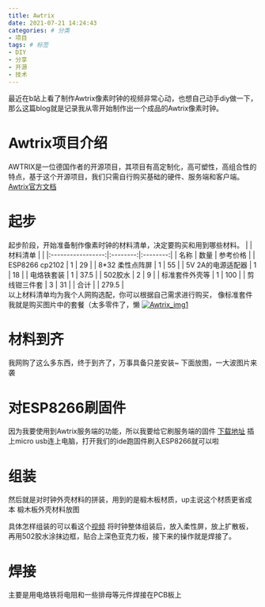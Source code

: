```yaml
---
title: Awtrix
date: 2021-07-21 14:24:43
categories: # 分类
- 项目
tags: # 标签
- DIY
- 分享
- 开源
- 技术
---
```

最近在b站上看了制作Awtrix像素时钟的视频非常心动，也想自己动手diy做一下，那么这篇blog就是记录我从零开始制作出一个成品的Awtrix像素时钟。
# Awtrix项目介绍
AWTRIX是一位德国作者的开源项目，其项目有高定制化，高可塑性，高组合性的特点，基于这个开源项目，我们只需自行购买基础的硬件、服务端和客户端。
[Awtrix官方文档](https://awtrixdocs.blueforcer.de/#/en-en/README)
# 起步
起步阶段，开始准备制作像素时钟的材料清单，决定要购买和用到哪些材料。
|                   | 材料清单 |          |
|:-----------------:|:--------:|:--------:|
|        名称       |   数量   | 参考价格 |
|   ESP8266 cp2102  |     1    |    29    |
|  8*32 柔性点阵屏  |     1    |    55    |
| 5V 2A的电源适配器 |     1    |    18    |
|     电烙铁套装    |     1    |   37.5   |
|      502胶水      |     2    |     9    |
|   标准套件外壳等  |     1    |    100   |
|    剪线钳三件套   |     3    |    31    |
|        合计       |          |   279.5  |  
以上材料清单均为我个人网购选配，你可以根据自己需求进行购买，
像标准套件我就是购买图片中的套餐（太多零件了，懒
[![Awtrix_img1](https://s1.ax1x.com/2022/04/21/Lcge4s.jpg)](https://imgtu.com/i/Lcge4s)
# 材料到齐
我网购了这么多东西，终于到齐了，万事具备只差安装~
下面放图，一大波图片来袭


# 对ESP8266刷固件
因为我要使用到Awtrix服务端的功能，所以我要给它刷服务端的固件
[下载地址]()
插上micro usb连上电脑，打开我们的ide跑固件刷入ESP8266就可以啦

# 组装
然后就是对时钟外壳材料的拼装，用到的是椴木板材质，up主说这个材质更省成本
椴木板外壳材料放图


具体怎样组装的可以看这个[视频]()
将时钟整体组装后，放入柔性屏，放上扩散板，再用502胶水涂抹边框，贴合上深色亚克力板，接下来的操作就是焊接了。

# 焊接
主要是用电烙铁将电阻和一些排母等元件焊接在PCB板上